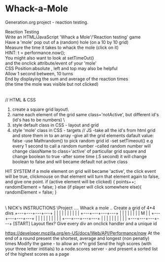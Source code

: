 # Whack-a-Mole

Generation.org project - reaction testing.

Reaction Testing\
Write an HTML/JavaScript 'Whack a Mole'/'Reaction testing' game\
Have a 'mole' pop out of a (random) hole (on a 10 by 10 grid)\
Measure the time it takes to whack the mole (click on it)\
HINT: t = performance.now();\
You might also want to look at setTimeOut()\
and the onclick attribute/event of your 'mole'\
CSS Position:absolute , left and top may also be helpful\
Allow 1 second between, 10 turns\
End by displaying the sum and average of the reaction times\
(the time the mole was visible but not clicked)
\
\
\
// HTML & CSS

1. create a square grid layout\
2. name each element of the grid same class='notActive', but different id's (id's has to be numbers) \
3. style default class in CSS - layout and grid
4. style 'mole' class in CSS - targets
   // JS
   -take all the id's from html grid and store them in to an array
   -give all the grid elements dafault value: false
   -use Mathrandom() to pick random grid id
   -set setTimeout() e.g every 1 second to call a random number
   -called random number will change className to class='active' of particullar grid square and change boolean to true
   -after some time (.5 second) it will change boolean to false and will became default not active class

HIT SYSTEM
if a mole element on grid will became 'active', the click event will be true, clickmouse on that element will turn that element again to false, and give one point.
if (active element will be clicked) {
points++;
randomElement = false;
} else (if player will click somewhere else){
randomElement = false;
}
\
\
\
\ NICK's INSTRUCTIONS
\Project ....
Whack a mole ..
Create a grid of 4\*4 divs
+---+---+---+---+
| | | | |
| | | | |
+---+---+---+---+
| | | | |
| | | M | |
+---+---+---+---+
| | | | |
| | | | |
+---+---+---+---+
| | | | |
| | | | |
+---+---+---+---+ [START]
Layout flex?
Give every div an onclick handler and a unique id

<div id='1' onclick=.....
When the start button is pressed use setInterval to call a 
function popUp every second
When a cell is clicked - pass the ID of the cell to a function
- add the time it took to click it to an array/object
use performance.now - to capture/measure time accurately
Hide the 'mole' when the right cell is clicked
Add a pentalty time of 1 second if the wrong cell is clicked\

https://developer.mozilla.org/en-US/docs/Web/API/Performance/now
At the end of a round present the shortest, average and longest (non penatly) times
Modify the game - to allow an n\*n grid
Send the high scores (with your three letter intitials) to a node.scores server - and present a sorted list of the highest scores as a page
